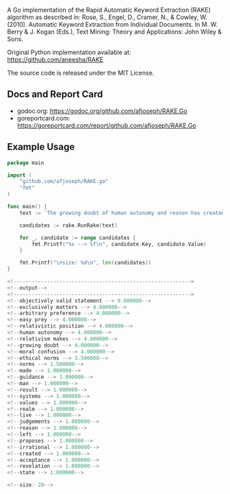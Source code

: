 A Go implementation of the Rapid Automatic Keyword Extraction (RAKE) algorithm as described in: Rose, S., Engel, D., Cramer, N., & Cowley, W. (2010). Automatic Keyword Extraction from Individual Documents. In M. W. Berry & J. Kogan (Eds.), Text Mining: Theory and Applications: John Wiley & Sons.

Original Python implementation available at: https://github.com/aneesha/RAKE

The source code is released under the MIT License.

## Docs and Report Card
- godoc.org: https://godoc.org/github.com/afjoseph/RAKE.Go
- goreportcard.com: https://goreportcard.com/report/github.com/afjoseph/RAKE.Go

## Example Usage

```go
package main

import (
	"github.com/afjoseph/RAKE.go"
	"fmt"
)

func main() {
	text := `The growing doubt of human autonomy and reason has created a state of moral confusion where man is left without the guidance of either revelation or reason. The result is the acceptance of a relativistic position which proposes that value judgements and ethical norms are exclusively matters of arbitrary preference and that no objectively valid statement can be made in this realm... But since man cannot live without values and norms, this relativism makes him an easy prey for irrational value systems.`

	candidates := rake.RunRake(text)

	for _, candidate := range candidates {
		fmt.Printf("%s --> %f\n", candidate.Key, candidate.Value)
	}

	fmt.Printf("\nsize: %d\n", len(candidates))
}

<!---------------------------------------------------------->
<!--output-->
<!---------------------------------------------------------->
<!--objectively valid statement --> 9.000000-->
<!--exclusively matters --> 4.000000-->
<!--arbitrary preference --> 4.000000-->
<!--easy prey --> 4.000000-->
<!--relativistic position --> 4.000000-->
<!--human autonomy --> 4.000000-->
<!--relativism makes --> 4.000000-->
<!--growing doubt --> 4.000000-->
<!--moral confusion --> 4.000000-->
<!--ethical norms --> 3.500000-->
<!--norms --> 1.500000-->
<!--made --> 1.000000-->
<!--guidance --> 1.000000-->
<!--man --> 1.000000-->
<!--result --> 1.000000-->
<!--systems --> 1.000000-->
<!--values --> 1.000000-->
<!--realm --> 1.000000-->
<!--live --> 1.000000-->
<!--judgements --> 1.000000-->
<!--reason --> 1.000000-->
<!--left --> 1.000000-->
<!--proposes --> 1.000000-->
<!--irrational --> 1.000000-->
<!--created --> 1.000000-->
<!--acceptance --> 1.000000-->
<!--revelation --> 1.000000-->
<!--state --> 1.000000-->

<!--size: 28-->
```

